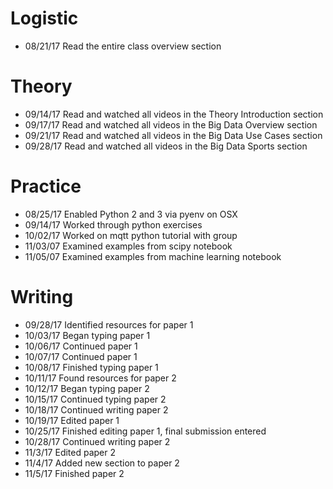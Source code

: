 # Logistic

* 08/21/17 Read the entire class overview section 

# Theory

* 09/14/17 Read and watched all videos in the Theory Introduction section
* 09/17/17 Read and watched all videos in the Big Data Overview section
* 09/21/17 Read and watched all videos in the Big Data Use Cases section
* 09/28/17 Read and watched all videos in the Big Data Sports section

# Practice

* 08/25/17 Enabled Python 2 and 3 via pyenv on OSX
* 09/14/17 Worked through python exercises
* 10/02/17 Worked on mqtt python tutorial with group
* 11/03/07 Examined examples from scipy notebook
* 11/05/07 Examined examples from machine learning notebook

# Writing
* 09/28/17 Identified resources for paper 1
* 10/03/17 Began typing paper 1
* 10/06/17 Continued paper 1
* 10/07/17 Continued paper 1
* 10/08/17 Finished typing paper 1
* 10/11/17 Found resources for paper 2
* 10/12/17 Began typing paper 2
* 10/15/17 Continued typing paper 2
* 10/18/17 Continued writing paper 2
* 10/19/17 Edited paper 1
* 10/25/17 Finished editing paper 1, final submission entered
* 10/28/17 Continued writing paper 2
* 11/3/17 Edited paper 2
* 11/4/17 Added new section to paper 2
* 11/5/17 Finished paper 2
